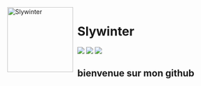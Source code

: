 <img width="150" height="150" align="left" style="float: left; margin: 0 10px 0 0;" alt="Slywinter" src="https://cdn.discordapp.com/avatars/872415864501194752/0b163d177cdd304020e8d4fb21a66491.png?size=256">  

# Slywinter

[![](https://img.shields.io/discord/565048515357835264.svg?logo=discord&colorB=7289DA)](https://discord.atlanta-bot.fr)
[![](https://discordbots.org/api/widget/status/557445719892688897.svg)](https://discordbots.org/bot/557445719892688897)
[![](https://img.shields.io/badge/discord.js-v12.0.0--dev-blue.svg?logo=npm)](https://github.com/discordjs)

## bienvenue sur mon github
